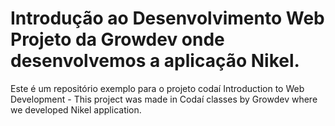 # Introdução ao Desenvolvimento Web Projeto da Growdev onde desenvolvemos a aplicação Nikel.

Este é um repositório exemplo para o projeto codaí
Introduction to Web Development - This project was made in Codaí classes by Growdev where we developed Nikel application.
